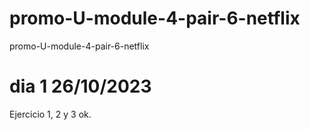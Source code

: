 # promo-U-module-4-pair-6-netflix
promo-U-module-4-pair-6-netflix

# dia 1 26/10/2023

Ejercicio 1, 2 y 3 ok.
